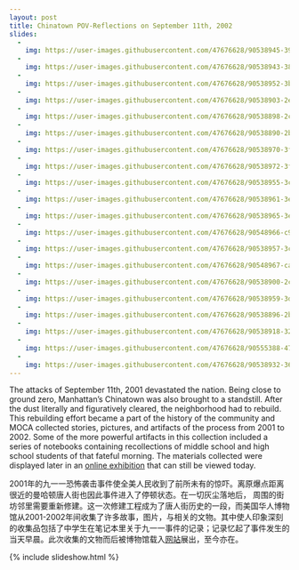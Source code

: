 ```yaml
---
layout: post
title: Chinatown POV-Reflections on September 11th, 2002
slides:
  -
    img: https://user-images.githubusercontent.com/47676628/90538945-3966ef00-e14d-11ea-8848-e3c1aafc3e10.jpg
  -
    img: https://user-images.githubusercontent.com/47676628/90538943-38ce5880-e14d-11ea-94e6-6d52f26ff449.jpg
  -
    img: https://user-images.githubusercontent.com/47676628/90538952-3bc94900-e14d-11ea-9430-57015230b1d8.jpg
  -
    img: https://user-images.githubusercontent.com/47676628/90538903-2e13c380-e14d-11ea-808f-eb806c9b1c2c.jpg
  -
    img: https://user-images.githubusercontent.com/47676628/90538898-2c4a0000-e14d-11ea-9289-5d5cc3c15800.jpg
  -
    img: https://user-images.githubusercontent.com/47676628/90538890-2b18d300-e14d-11ea-8204-fa711c243de2.jpg
  -
    img: https://user-images.githubusercontent.com/47676628/90538970-3f5cd000-e14d-11ea-9b13-1e2014e1b456.jpg
  -
    img: https://user-images.githubusercontent.com/47676628/90538972-3ff56680-e14d-11ea-82ab-7cd0dbd4323d.jpg
  -
    img: https://user-images.githubusercontent.com/47676628/90538955-3c61df80-e14d-11ea-9806-fed6c5c8b945.jpg
  -
    img: https://user-images.githubusercontent.com/47676628/90538961-3e2ba300-e14d-11ea-9476-0dcfdacc9e9c.jpg
  -
    img: https://user-images.githubusercontent.com/47676628/90538965-3ec43980-e14d-11ea-8cbb-790b0ef90bc8.jpg
  -
    img: https://user-images.githubusercontent.com/47676628/90548966-c9ac3080-e15b-11ea-8e9b-5c827307c610.jpg
  -
    img: https://user-images.githubusercontent.com/47676628/90538957-3cfa7600-e14d-11ea-956f-a244df80e6f9.jpg
  -
    img: https://user-images.githubusercontent.com/47676628/90548967-ca44c700-e15b-11ea-8fca-5160b211e5a9.jpg
  -
    img: https://user-images.githubusercontent.com/47676628/90538900-2ce29680-e14d-11ea-87c1-59447ad77c3c.jpg
  -
    img: https://user-images.githubusercontent.com/47676628/90538959-3d930c80-e14d-11ea-8768-7214123327f6.jpg
  -
    img: https://user-images.githubusercontent.com/47676628/90538896-2bb16980-e14d-11ea-8df1-14fef478b93d.jpg
  -
    img: https://user-images.githubusercontent.com/47676628/90538918-32d87780-e14d-11ea-8c56-3f2f3ddcb9a7.jpg
  -
    img: https://user-images.githubusercontent.com/47676628/90555388-47286e80-e165-11ea-8e93-2be4c263dd1f.jpg
  -
    img: https://user-images.githubusercontent.com/47676628/90538932-366bfe80-e14d-11ea-9b07-4be3663d5a2b.jpg
---
```


The attacks of September 11th, 2001 devastated the nation. Being close to ground zero, Manhattan’s Chinatown was also brought to a standstill.  After the dust literally and figuratively cleared, the neighborhood had to rebuild.  This rebuilding effort became a part of the history of the community and MOCA collected stories, pictures, and artifacts of the process from 2001 to 2002.  Some of the more powerful artifacts in this collection included a series of notebooks containing recollections of middle school and high school students of that fateful morning.  The materials collected were displayed later in an [online exhibition](http://911chinatown.mocanyc.org/) that can still be viewed today.

2001年的九一一恐怖袭击事件使全美人民收到了前所未有的惊吓。离原爆点距离很近的曼哈顿唐人街也因此事件进入了停顿状态。在一切灰尘落地后， 周围的街坊邻里需要重新修建。这一次修建工程成为了唐人街历史的一段，而美国华人博物馆从2001-2002年间收集了许多故事，图片，与相关的文物。其中使人印象深刻的收集品包括了中学生在笔记本里关于九一一事件的记录；记录忆起了事件发生的当天早晨。此次收集的文物而后被博物馆载入[网站](http://911chinatown.mocanyc.org/)展出，至今亦在。

{% include slideshow.html %}
